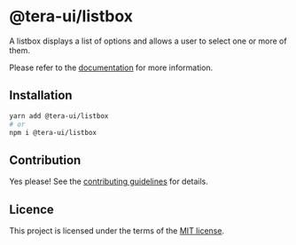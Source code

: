 # @tera-ui/listbox

A listbox displays a list of options and allows a user to select one or more of them.

Please refer to the [documentation](https://nextui.org/docs/components/listbox) for more information.

## Installation

```sh
yarn add @tera-ui/listbox
# or
npm i @tera-ui/listbox
```

## Contribution

Yes please! See the
[contributing guidelines](https://github.com/hieumau12/nextui-tera/blob/master/CONTRIBUTING.md)
for details.

## Licence

This project is licensed under the terms of the
[MIT license](https://github.com/hieumau12/nextui-tera/blob/master/LICENSE).
